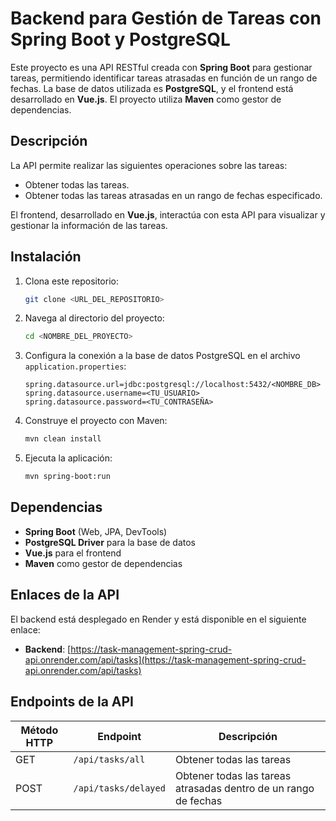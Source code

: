 # Backend para Gestión de Tareas con Spring Boot y PostgreSQL

Este proyecto es una API RESTful creada con **Spring Boot** para gestionar tareas, permitiendo identificar tareas atrasadas en función de un rango de fechas. La base de datos utilizada es **PostgreSQL**, y el frontend está desarrollado en **Vue.js**. El proyecto utiliza **Maven** como gestor de dependencias.

## Descripción

La API permite realizar las siguientes operaciones sobre las tareas:
- Obtener todas las tareas.
- Obtener todas las tareas atrasadas en un rango de fechas especificado.

El frontend, desarrollado en **Vue.js**, interactúa con esta API para visualizar y gestionar la información de las tareas.

## Instalación

1. Clona este repositorio:
    ```bash
    git clone <URL_DEL_REPOSITORIO>
    ```

2. Navega al directorio del proyecto:
    ```bash
    cd <NOMBRE_DEL_PROYECTO>
    ```

3. Configura la conexión a la base de datos PostgreSQL en el archivo `application.properties`:
    ```properties
    spring.datasource.url=jdbc:postgresql://localhost:5432/<NOMBRE_DB>
    spring.datasource.username=<TU_USUARIO>
    spring.datasource.password=<TU_CONTRASEÑA>
    ```

4. Construye el proyecto con Maven:
    ```bash
    mvn clean install
    ```

5. Ejecuta la aplicación:
    ```bash
    mvn spring-boot:run
    ```

## Dependencias

- **Spring Boot** (Web, JPA, DevTools)
- **PostgreSQL Driver** para la base de datos
- **Vue.js** para el frontend
- **Maven** como gestor de dependencias

## Enlaces de la API

El backend está desplegado en Render y está disponible en el siguiente enlace:

- **Backend**: [https://task-management-spring-crud-api.onrender.com/api/tasks](https://task-management-spring-crud-api.onrender.com/api/tasks)

## Endpoints de la API

| Método HTTP | Endpoint                    | Descripción                                                      |
|-------------|-----------------------------|------------------------------------------------------------------|
| GET         | `/api/tasks/all`           | Obtener todas las tareas                                         |
| POST        | `/api/tasks/delayed`       | Obtener todas las tareas atrasadas dentro de un rango de fechas |
